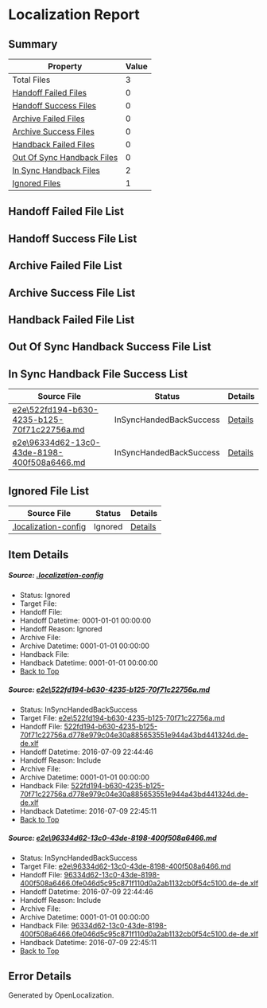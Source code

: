 # <a name='report-top'></a> Localization Report

## Summary
 Property | Value 
 -------- | ----- 
 Total Files | 3
[ Handoff Failed Files ](#handoff-failed-list)| 0
[ Handoff Success Files ](#handoff-success-list)| 0
[ Archive Failed Files ](#archive-failed-list)| 0
[ Archive Success Files ](#archive-success-list)| 0
[ Handback Failed Files ](#handback-failed-list)| 0
[ Out Of Sync Handback Files ](#outofsync-handback-success-list)| 0
[ In Sync Handback Files ](#insync-handback-success-list)| 2
[ Ignored Files ](#ignored-list)| 1

## <a name='handoff-failed-list'></a> Handoff Failed File List

## <a name='handoff-success-list'></a> Handoff Success File List

## <a name='archive-failed-list'></a> Archive Failed File List

## <a name='archive-success-list'></a> Archive Success File List

## <a name='handback-failed-list'></a> Handback Failed File List

## <a name='outofsync-handback-success-list'></a> Out Of Sync Handback Success File List

## <a name='insync-handback-success-list'></a> In Sync Handback File Success List
 Source File | Status | Details 
 ----------- | ------ | ------- 
 [e2e\522fd194-b630-4235-b125-70f71c22756a.md](https://github.com/OpenLocalizationTestOrg/oltest/blob/0bb72859214a447399cee6ca66eae53dbb6d8860/e2e/522fd194-b630-4235-b125-70f71c22756a.md) | InSyncHandedBackSuccess | [Details](#1eaf701d1bd20bcb91cc38b729739070017d86571)
 [e2e\96334d62-13c0-43de-8198-400f508a6466.md](https://github.com/OpenLocalizationTestOrg/oltest/blob/0bb72859214a447399cee6ca66eae53dbb6d8860/e2e/96334d62-13c0-43de-8198-400f508a6466.md) | InSyncHandedBackSuccess | [Details](#7f9ea782e1e30836723fdde823b9eb327ddb2fd52)

## <a name='ignored-list'></a> Ignored File List
 Source File | Status | Details 
 ----------- | ------ | ------- 
 [.localization-config](https://github.com/OpenLocalizationTestOrg/oltest/blob/0bb72859214a447399cee6ca66eae53dbb6d8860/.localization-config) | Ignored | [Details](#3d4f252ac210baf56311d7e97dcc2db10974dbd20)

## Item Details
##### <a name='3d4f252ac210baf56311d7e97dcc2db10974dbd20'></a> Source: [.localization-config](https://github.com/OpenLocalizationTestOrg/oltest/blob/0bb72859214a447399cee6ca66eae53dbb6d8860/.localization-config)
* Status: Ignored
* Target File: 
* Handoff File: 
* Handoff Datetime: 0001-01-01 00:00:00
* Handoff Reason: Ignored
* Archive File: 
* Archive Datetime: 0001-01-01 00:00:00
* Handback File: 
* Handback Datetime: 0001-01-01 00:00:00
* [Back to Top](#report-top)

##### <a name='1eaf701d1bd20bcb91cc38b729739070017d86571'></a> Source: [e2e\522fd194-b630-4235-b125-70f71c22756a.md](https://github.com/OpenLocalizationTestOrg/oltest/blob/0bb72859214a447399cee6ca66eae53dbb6d8860/e2e/522fd194-b630-4235-b125-70f71c22756a.md)
* Status: InSyncHandedBackSuccess
* Target File: [e2e\522fd194-b630-4235-b125-70f71c22756a.md](https://github.com/OpenLocalizationTestOrg/oltest-dede-fly/blob/5792c0afc105bc47854b178c2c46d1198042d4cf/e2e/522fd194-b630-4235-b125-70f71c22756a.md)
* Handoff File: [522fd194-b630-4235-b125-70f71c22756a.d778e979c04e30a885653551e944a43bd441324d.de-de.xlf](https://github.com/OpenLocalizationTestOrg/olhandoff-e2e/blob/30e29b9355b4964bb1698e0b9878711a3a2fa1cc/ol-handoff/OpenLocalizationTestOrg/oltest-dede-fly/ci/ht/522fd194-b630-4235-b125-70f71c22756a.d778e979c04e30a885653551e944a43bd441324d.de-de.xlf)
* Handoff Datetime: 2016-07-09 22:44:46
* Handoff Reason: Include
* Archive File: 
* Archive Datetime: 0001-01-01 00:00:00
* Handback File: [522fd194-b630-4235-b125-70f71c22756a.d778e979c04e30a885653551e944a43bd441324d.de-de.xlf](https://github.com/OpenLocalizationTestOrg/olhandback-e2e/blob/b38824fde37778003511c64787a5d3610fe3ef5c/ol-handback/OpenLocalizationTestOrg/oltest-dede-fly/ci/ht/522fd194-b630-4235-b125-70f71c22756a.d778e979c04e30a885653551e944a43bd441324d.de-de.xlf)
* Handback Datetime: 2016-07-09 22:45:11
* [Back to Top](#report-top)

##### <a name='7f9ea782e1e30836723fdde823b9eb327ddb2fd52'></a> Source: [e2e\96334d62-13c0-43de-8198-400f508a6466.md](https://github.com/OpenLocalizationTestOrg/oltest/blob/0bb72859214a447399cee6ca66eae53dbb6d8860/e2e/96334d62-13c0-43de-8198-400f508a6466.md)
* Status: InSyncHandedBackSuccess
* Target File: [e2e\96334d62-13c0-43de-8198-400f508a6466.md](https://github.com/OpenLocalizationTestOrg/oltest-dede-fly/blob/5792c0afc105bc47854b178c2c46d1198042d4cf/e2e/96334d62-13c0-43de-8198-400f508a6466.md)
* Handoff File: [96334d62-13c0-43de-8198-400f508a6466.0fe046d5c95c871f110d0a2ab1132cb0f54c5100.de-de.xlf](https://github.com/OpenLocalizationTestOrg/olhandoff-e2e/blob/30e29b9355b4964bb1698e0b9878711a3a2fa1cc/ol-handoff/OpenLocalizationTestOrg/oltest-dede-fly/ci/ht/96334d62-13c0-43de-8198-400f508a6466.0fe046d5c95c871f110d0a2ab1132cb0f54c5100.de-de.xlf)
* Handoff Datetime: 2016-07-09 22:44:46
* Handoff Reason: Include
* Archive File: 
* Archive Datetime: 0001-01-01 00:00:00
* Handback File: [96334d62-13c0-43de-8198-400f508a6466.0fe046d5c95c871f110d0a2ab1132cb0f54c5100.de-de.xlf](https://github.com/OpenLocalizationTestOrg/olhandback-e2e/blob/b38824fde37778003511c64787a5d3610fe3ef5c/ol-handback/OpenLocalizationTestOrg/oltest-dede-fly/ci/ht/96334d62-13c0-43de-8198-400f508a6466.0fe046d5c95c871f110d0a2ab1132cb0f54c5100.de-de.xlf)
* Handback Datetime: 2016-07-09 22:45:11
* [Back to Top](#report-top)


## Error Details

Generated by OpenLocalization.
